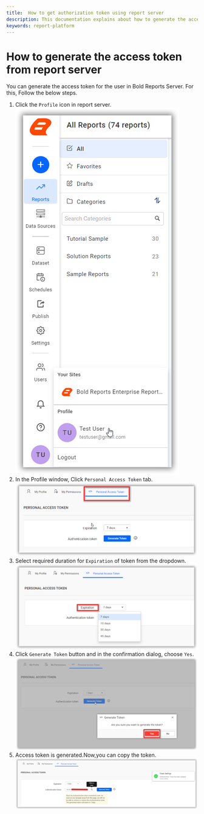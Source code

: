 ```yaml
---
title:  How to get authorization token using report server
description: This documentation explains about how to generate the access token using report server in the Bold Reports On-Premise Edition.
keywords: report-platform
---
```

# How to generate the access token from report server

You can generate the access token for the user in Bold Reports Server. For this, Follow the below steps.

 1. Click the `Profile` icon in report server.
 ![Profile](/static/assets/on-premise/images/how-to/rest-api/report-server-profile.png)
 2. In the Profile window, Click `Personal Access Token` tab.
 ![Access Token Tab](/static/assets/on-premise/images/how-to/rest-api/personal-access-token-tab.png)
 3. Select required duration for `Expiration` of token from the dropdown.
 ![Expiration](/static/assets/on-premise/images/how-to/rest-api/token-expiration.png)
 4. Click `Generate Token` button and in the confirmation dialog, choose `Yes`.
![Token Confirmation](/static/assets/on-premise/images/how-to/rest-api/token-confirmation-dialog.png)
 5. Access token is generated.Now,you can copy the token.
 ![Personal Access Token](/static/assets/on-premise/images/how-to/rest-api/access-token-from-report-server.png)